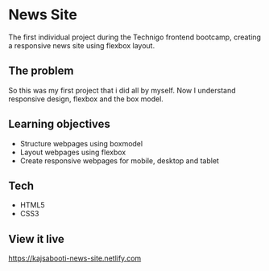 # News Site

The first individual project during the Technigo frontend bootcamp, creating a responsive news site using flexbox layout.

## The problem

So this was my first project that i did all by myself. Now I understand responsive design, flexbox and the box model.

## Learning objectives

- Structure webpages using boxmodel
- Layout webpages using flexbox
- Create responsive webpages for mobile, desktop and tablet

## Tech 

- HTML5
- CSS3

## View it live

https://kajsabooti-news-site.netlify.com

